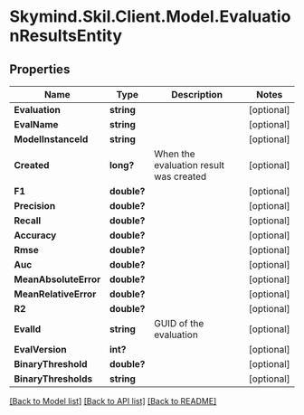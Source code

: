# Skymind.Skil.Client.Model.EvaluationResultsEntity
## Properties

Name | Type | Description | Notes
------------ | ------------- | ------------- | -------------
**Evaluation** | **string** |  | [optional] 
**EvalName** | **string** |  | [optional] 
**ModelInstanceId** | **string** |  | [optional] 
**Created** | **long?** | When the evaluation result was created | [optional] 
**F1** | **double?** |  | [optional] 
**Precision** | **double?** |  | [optional] 
**Recall** | **double?** |  | [optional] 
**Accuracy** | **double?** |  | [optional] 
**Rmse** | **double?** |  | [optional] 
**Auc** | **double?** |  | [optional] 
**MeanAbsoluteError** | **double?** |  | [optional] 
**MeanRelativeError** | **double?** |  | [optional] 
**R2** | **double?** |  | [optional] 
**EvalId** | **string** | GUID of the evaluation | [optional] 
**EvalVersion** | **int?** |  | [optional] 
**BinaryThreshold** | **double?** |  | [optional] 
**BinaryThresholds** | **string** |  | [optional] 

[[Back to Model list]](../README.md#documentation-for-models) [[Back to API list]](../README.md#documentation-for-api-endpoints) [[Back to README]](../README.md)

